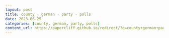 ```yaml
---
layout: post
title: county · german · party · polls
date: 2023-06-25
categories: [county, german, party, polls]
content_url: https://papercliff.github.io/redirect/?q=county+german+party+polls&tbs=cdr:1,cd_min:6/24/2023,cd_max:6/26/2023
---
```

